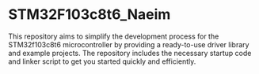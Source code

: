# STM32F103c8t6_Naeim
This repository aims to simplify the development process for the STM32f103c8t6 microcontroller by providing a ready-to-use driver library and example projects. The repository includes the necessary startup code and linker script to get you started quickly and efficiently.
